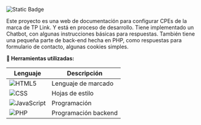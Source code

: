 ![Static Badge](https://img.shields.io/badge/NeoTecs-WEB-green)

Este proyecto es una web de documentación para configurar CPEs de la marca de TP Link. Y está en proceso de desarrollo. Tiene implementado un Chatbot, con algunas instrucciones básicas para respuestas. También tiene una pequeña parte de back-end hecha en PHP, como respuestas para formulario de contacto, algunas cookies simples.

**🔧 Herramientas utilizadas:**

| Lenguaje | Descripción            |
|----------|------------------------|
| ![HTML5](https://img.shields.io/badge/HTML5-%23E34F26.svg?logo=html5&logoColor=white)     | Lenguaje de marcado    |
| ![CSS](https://img.shields.io/badge/CSS-%231572B6.svg?logo=css3&logoColor=white)      | Hojas de estilo        |
| ![JavaScript](https://img.shields.io/badge/JavaScript-%23F7DF1E.svg?logo=javascript&logoColor=black)       | Programación           |
| ![PHP](https://img.shields.io/badge/PHP-%23777BB4.svg?logo=php&logoColor=white)        | Programación backend |


